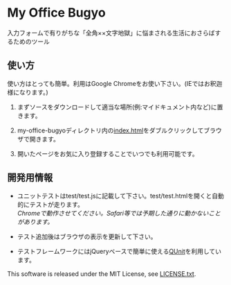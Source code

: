# My Office Bugyo

入力フォームで有りがちな「全角××文字地獄」に悩まされる生活におさらばするためのツール

## 使い方
使い方はとっても簡単。利用はGoogle Chromeをお使い下さい。(IEではお釈迦様になります。)

1. まずソースをダウンロードして適当な場所(例:マイドキュメント内など)に置きます。

2. my-office-bugyoディレクトリ内の[index.html](index.html)をダブルクリックしてブラウザで開きます。

3. 開いたページをお気に入り登録することでいつでも利用可能です。

## 開発用情報

* ユニットテストはtest/test.jsに記載して下さい。test/test.htmlを開くと自動的にテストが走ります。  
*Chromeで動作させてください。Safari等では予期した通りに動かないことがあります。*

* テスト追加後はブラウザの表示を更新して下さい。
 
* テストフレームワークにはjQueryベースで簡単に使える[QUnit](http://qunitjs.com/)を利用しています。

This software is released under the MIT License, see [LICENSE.txt](LICENSE.txt).
